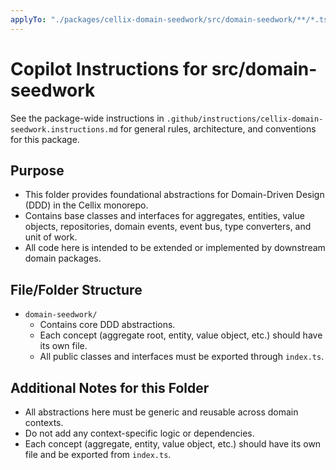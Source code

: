 ```yaml
---
applyTo: "./packages/cellix-domain-seedwork/src/domain-seedwork/**/*.ts"
---
```

# Copilot Instructions for src/domain-seedwork

See the package-wide instructions in `.github/instructions/cellix-domain-seedwork.instructions.md` for general rules, architecture, and conventions for this package.

## Purpose
- This folder provides foundational abstractions for Domain-Driven Design (DDD) in the Cellix monorepo.
- Contains base classes and interfaces for aggregates, entities, value objects, repositories, domain events, event bus, type converters, and unit of work.
- All code here is intended to be extended or implemented by downstream domain packages.

## File/Folder Structure
- `domain-seedwork/`
    - Contains core DDD abstractions.
    - Each concept (aggregate root, entity, value object, etc.) should have its own file.
    - All public classes and interfaces must be exported through `index.ts`.

## Additional Notes for this Folder
- All abstractions here must be generic and reusable across domain contexts.
- Do not add any context-specific logic or dependencies.
- Each concept (aggregate, entity, value object, etc.) should have its own file and be exported from `index.ts`.
